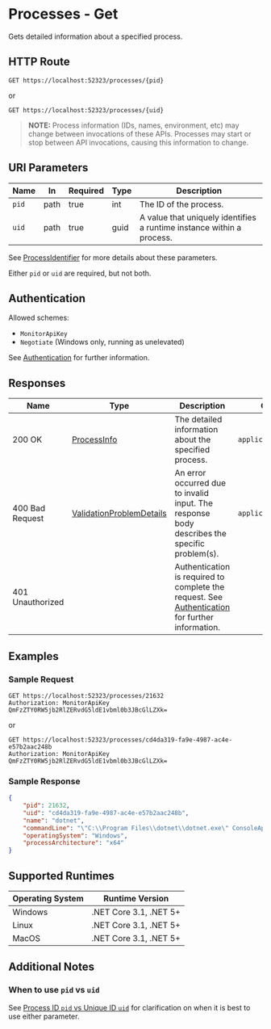# Processes - Get

Gets detailed information about a specified process.

## HTTP Route

```http
GET https://localhost:52323/processes/{pid}
```

or 

```http
GET https://localhost:52323/processes/{uid}
```

> **NOTE:** Process information (IDs, names, environment, etc) may change between invocations of these APIs. Processes may start or stop between API invocations, causing this information to change.

## URI Parameters

| Name | In | Required | Type | Description |
|---|---|---|---|---|
| `pid` | path | true | int | The ID of the process. |
| `uid` | path | true | guid | A value that uniquely identifies a runtime instance within a process. |

See [ProcessIdentifier](definitions.md#ProcessIdentifier) for more details about these parameters.

Either `pid` or `uid` are required, but not both.

## Authentication

Allowed schemes:
- `MonitorApiKey`
- `Negotiate` (Windows only, running as unelevated)

See [Authentication](./../authentication.md) for further information.

## Responses

| Name | Type | Description | Content Type |
|---|---|---|---|
| 200 OK | [ProcessInfo](definitions.md#ProcessInfo) | The detailed information about the specified process. | `application/json` |
| 400 Bad Request | [ValidationProblemDetails](definitions.md#ValidationProblemDetails) | An error occurred due to invalid input. The response body describes the specific problem(s). | `application/problem+json` |
| 401 Unauthorized | | Authentication is required to complete the request. See [Authentication](./../authentication.md) for further information. | |

## Examples

### Sample Request

```http
GET https://localhost:52323/processes/21632
Authorization: MonitorApiKey QmFzZTY0RW5jb2RlZERvdG5ldE1vbml0b3JBcGlLZXk=
```

or

```http
GET https://localhost:52323/processes/cd4da319-fa9e-4987-ac4e-e57b2aac248b
Authorization: MonitorApiKey QmFzZTY0RW5jb2RlZERvdG5ldE1vbml0b3JBcGlLZXk=
```

### Sample Response

```json
{
    "pid": 21632,
    "uid": "cd4da319-fa9e-4987-ac4e-e57b2aac248b",
    "name": "dotnet",
    "commandLine": "\"C:\\Program Files\\dotnet\\dotnet.exe\" ConsoleApp1.dll",
    "operatingSystem": "Windows",
    "processArchitecture": "x64"
}
```

## Supported Runtimes

| Operating System | Runtime Version |
|---|---|
| Windows | .NET Core 3.1, .NET 5+ |
| Linux | .NET Core 3.1, .NET 5+ |
| MacOS | .NET Core 3.1, .NET 5+ |

## Additional Notes

### When to use `pid` vs `uid`

See [Process ID `pid` vs Unique ID `uid`](pidvsuid.md) for clarification on when it is best to use either parameter.